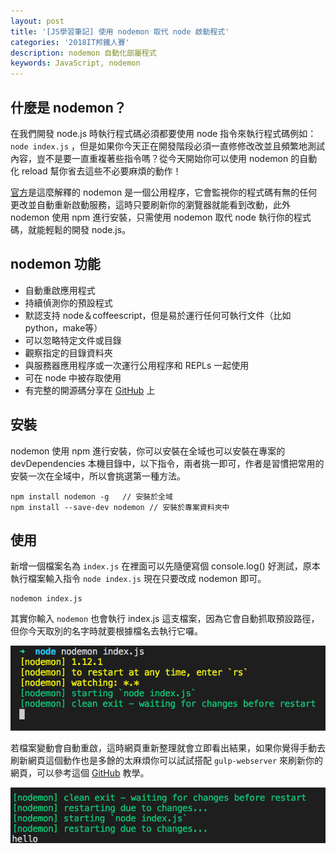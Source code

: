 ```yaml
---
layout: post
title: '[JS學習筆記] 使用 nodemon 取代 node 啟動程式'
categories: '2018IT邦鐵人賽'
description: nodemon 自動化部屬程式
keywords: JavaScript, nodemon
---
```


## 什麼是 nodemon？
在我們開發 node.js 時執行程式碼必須都要使用 node 指令來執行程式碼例如：`node index.js` ，但是如果你今天正在開發階段必須一直修修改改並且頻繁地測試內容，豈不是要一直重複著些指令嗎？從今天開始你可以使用 nodemon 的自動化 reload 幫你省去這些不必要麻煩的動作！

[官方](https://nodemon.io/)是這麼解釋的 nodemon 是一個公用程序，它會監視你的程式碼有無的任何更改並自動重新啟動服務，這時只要刷新你的瀏覽器就能看到改動，此外 nodemon 使用 npm 進行安裝，只需使用 nodemon 取代 node 執行你的程式碼，就能輕鬆的開發 node.js。

## nodemon 功能
- 自動重啟應用程式
- 持續偵測你的預設程式
- 默認支持 node＆coffeescript，但是易於運行任何可執行文件（比如python，make等）
- 可以忽略特定文件或目錄
- 觀察指定的目錄資料夾
- 與服務器應用程序或一次運行公用程序和 REPLs 一起使用
- 可在 node 中被存取使用
- 有完整的開源碼分享在 [GitHub](https://github.com/remy/nodemon#nodemon) 上

## 安裝
nodemon 使用 npm 進行安裝，你可以安裝在全域也可以安裝在專案的 devDependencies 本機目錄中，以下指令，兩者挑一即可，作者是習慣把常用的安裝一次在全域中，所以會挑選第一種方法。

```
npm install nodemon -g   // 安裝於全域
npm install --save-dev nodemon // 安裝於專案資料夾中
```


## 使用
新增一個檔案名為 `index.js` 在裡面可以先隨便寫個 console.log() 好測試，原本執行檔案輸入指令 `node index.js` 現在只要改成 nodemon 即可。

```
nodemon index.js
```

其實你輸入 `nodemon` 也會執行 index.js 這支檔案，因為它會自動抓取預設路徑，但你今天取別的名字時就要根據檔名去執行它囉。

<img src="/images/posts/it2018/img1061216-1.png" width="600">

若檔案變動會自動重啟，這時網頁重新整理就會立即看出結果，如果你覺得手動去刷新網頁這個動作也是多餘的太麻煩你可以試試搭配 `gulp-webserver` 來刷新你的網頁，可以參考這個 [GitHub](https://github.com/andy6804tw/gulp_tutorial) 教學。

<img src="/images/posts/it2018/img1061216-2.png" width="600">
